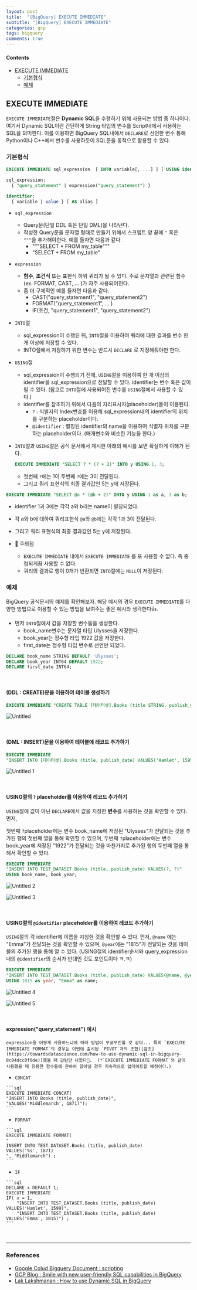 ```yaml
---
layout: post
title:  "[BigQuery] EXECUTE IMMEDIATE"
subtitle: "[BigQuery] EXECUTE IMMEDIATE"
categories: gcp
tags: bigquery
comments: true
---
```


####  Contents
- [EXECUTE IMMEDIATE](#execute-immediate)
	- [기본형식](#기본형식)
	- [예제](#예제)


## EXECUTE IMMEDIATE

`EXECUTE IMMEDIATE`절은 **Dynamic SQL**을 수행하기 위해 사용되는 방법 중 하나이다. 여기서 Dynamic SQL이란 간단하게 String 타입의 변수를 Script내에서 사용하는 SQL을 의미한다. 이를 이용하면 BigQuery SQL내에서 `DECLARE`로 선언한 변수 통해 Python이나 C++에서 변수를 사용하듯이 SQL문을 동적으로 활용할 수 있다. 

### 기본형식

```sql
EXECUTE IMMEDIATE sql_expression  [ INTO variable[, ...] ] [ USING identifier[, ...] ];

sql_expression:
  { "query_statement" | expression("query_statement") }

identifier:
  { variable | value } [ AS alias ]
```

- `sql_expression`
    - Query문(단일 DDL 혹은 단일 DML)을 나타낸다.
    - 작성한 Query문을 문자열 형태로 만들기 위해서  스크립트 양 끝에 `"` 혹은 `"""`을 추가해야한다. 예를 들자면 다음과 같다.
        - """SELECT * FROM my_table"""
        - "SELECT * FROM my_table"
- `expression`
    - **함수**, **조건식** 또는 표현식 하위 쿼리가 될 수 있다. 주로 문자열과 관련된 함수(ex. FORMAT, CAST, ... )가 자주 사용되어진다.
    - 좀 더 구체적인 예를 들자면 다음과 같다.
        - CAST("query_statement1", "query_statement2")
        - FORMAT("query_statement1", ... )
        - IF(조건, "query_statement1", "query_statement2")

- `INTO`절
    - sql_expression이 수행된 뒤, `INTO`절을 이용하여 쿼리에 대한 결과를 변수 한 개 이상에 저장할 수 있다.
    - INTO절에서 저장하기 위한 변수는 반드시 `DECLARE` 로 지정해줘야만 한다.

- `USING`절
    - sql_expression이 수행되기 전에, `USING`절을 이용하여 한 개 이상의 identifier을 sql_expression으로 전달할 수 있다. identifier는 변수 혹은 값이 될 수 있다. (참고로 `INTO`절에 사용되어진 변수를 `USING`절에서 사용할 수 있다.)
    - identifier를 참조하기 위해서 다음의 자리표시자(placeholder)들이 이용된다.
        - `?` : 식별자의 Index번호를 이용해 sql_expression내의 identifier의 위치를 구분하는 placeholder이다.
        - `@identifier`  :  별칭된 identifier의 name을 이용하여 식별자 위치를 구분하는 placeholder이다. (매개변수와 비슷한 기능을 한다.)

- `INTO`절과 `USING`절은  공식 문서에서 제시한 아래의 예시를 보면 확실하게 이해가 된다.

    ```sql
    EXECUTE IMMEDIATE "SELECT ? * (? + 2)" INTO y USING 1, 3;
    ```

    - 첫번째 `?`에는 1이 두번째 `?`에는 3이 전달된다.
    - 그리고 쿼리 표현식의 최종 결과값인 5는 y에 저장된다.

```sql
EXECUTE IMMEDIATE "SELECT @a * (@b + 2)" INTO y USING 1 as a, 3 as b;
```

- identifier 1과 3에는 각각 a와 b라는 name이 별칭되었다.
- 각 a와 b에 대하여 쿼리표현식 `@a`와 `@b`에는 각각 1과 3이 전달된다.
- 그리고 쿼리 표현식의 최종 결과값인 5는 y에 저장된다.

- 🔔 주의점
    - `EXECUTE IMMEDIATE` 내에서  `EXECUTE IMMEDIATE` 를 또 사용할 수 없다. 즉 중첩되게끔 사용할 수 없다.
    - 쿼리의 결과로 행이 0개가 반환되면 `INTO`절에는 `NULL`이 저장된다.

### 예제

BigQuery 공식문서의 예제를 확인해보자. 해당 예시의 경우 `EXECUTE IMMEDIATE`를 다양한 방법으로 이용할 수 있는 방법을 보여주는 좋은 예시라 생각한다👍.

- 먼저 `INTO`절에서 값을 저장할 변수들을 생성한다.
    - book_name변수는 문자열 타입 Ulysses을 저장한다.
    - book_year는 정수형 타입 1922 값을 저장한다.
    - first_date는 정수형 타입 변수로 선언만 되었다.

```sql
DECLARE book_name STRING DEFAULT 'Ulysses';
DECLARE book_year INT64 DEFAULT 1922;
DECLARE first_date INT64;
```

<br>

####  (DDL : CREATE)문을 이용하여 테이블 생성하기

```sql
EXECUTE IMMEDIATE "CREATE TABLE [데이터셋].Books (title STRING, publish_date INT64)";
```

![Untitled](https://user-images.githubusercontent.com/53929665/122757484-a6e62d80-d2d2-11eb-8d55-c4c0770857f9.png)

<br>

####  (DML : INSERT)문을 이용하여 테이블에 레코드 추가하기

```sql
EXECUTE IMMEDIATE 
"INSERT INTO [데이터셋].Books (title, publish_date) VALUES('Hamlet', 1599)";
```

![Untitled 1](https://user-images.githubusercontent.com/53929665/122757470-a483d380-d2d2-11eb-8a88-d370cc7fab85.png)

<br>

####  USING절의 `?` placeholder를 이용하여 레코드 추가하기

`USING`절에 값이 아닌 `DECLARE`에서 값을 지정한 **변수**를 사용하는 것을 확인할 수 있다. 먼저, 

첫번째 `?`placeholder에는 변수 book_name에 저장된 "Ulysses"가 전달되는 것을 추가된 행의 첫번쨰 열을 통해 확인할 수 있으며,  두번쨰 `?`placeholder에는 변수 book_year에 저장된 "1922"가 전달되는 것을 마찬가지로 추가된 행의 두번째 열을 통해서 확인할 수 있다. 

```sql
EXECUTE IMMEDIATE
"INSERT INTO TEST_DATASET.Books (title, publish_date) VALUES(?, ?)"
USING book_name, book_year;
```

![Untitled 2](https://user-images.githubusercontent.com/53929665/122757476-a5b50080-d2d2-11eb-964e-4d0eb836eb72.png)

![Untitled 3](https://user-images.githubusercontent.com/53929665/122757478-a5b50080-d2d2-11eb-9806-c3f61e13c9f1.png)

<br>

####  USING절의 `@identifier` placeholder를 이용하여 레코드 추가하기

`USING`절의 각 identifier에 이름을 지칭한 것을 확인할 수 있다. 먼저, `@name` 에는 "Emma"가 전달되는 것을 확인할 수 있으며, `@year`에는 "1815"가 전달되는 것을 테이블의 추가된 행을 통해 알 수 있다. (USING절의 identifier순서와 query_expression내의 `@identifier`의 순서가 반대인 것도 포인트이다 ㅋ.ㅋ)

```sql
EXECUTE IMMEDIATE
"INSERT INTO TEST_DATASET.Books (title, publish_date) VALUES(@name, @year)"
USING 1815 as year, "Emma" as name;
```

![Untitled 4](https://user-images.githubusercontent.com/53929665/122757480-a64d9700-d2d2-11eb-81b6-247c8135b9bd.png)


![Untitled 5](https://user-images.githubusercontent.com/53929665/122757482-a64d9700-d2d2-11eb-8074-d1e8822b3939.png)

<br>

####  expression("query_statement") 예시

    expression을 어떻게 사용하느냐에 따라 방법이 무궁무진할 것 같다... 특히 `EXECUTE IMMEDIATE FORMAT`의 경우는 이번에 출시된 `PIVOT`과의 조합([참조](https://towardsdatascience.com/how-to-use-dynamic-sql-in-bigquery-8c04dcc0f0de))했을 때 감탄만 나왔다🙊.  (*`EXECUTE IMMEDIATE FORMAT`와 같이 사용했을 때 유용한 함수들에 관하여 알아낼 경우 지속적으로 업데이트할 예정이다.)

   - `CONCAT`

    ```sql
    EXECUTE IMMEDIATE CONCAT(
    "INSERT INTO Books (title, publish_date)", 
    "VALUES('Middlemarch', 1871)");
    ```

   - `FORMAT`

    ```sql
    EXECUTE IMMEDIATE FORMAT(
    "
    INSERT INTO TEST_DATASET.Books (title, publish_date) 
    VALUES('%s', 1871)
    ", "Middlemarch") ;
    ```

   - `IF`

    ```sql
    DECLARE x DEFAULT 1;
    EXECUTE IMMEDIATE 
    IF( x = 1, 
        "INSERT INTO TEST_DATASET.Books (title, publish_date) VALUES('Hamlet', 1599)", 
        "INSERT INTO TEST_DATASET.Books (title, publish_date) VALUES('Emma', 1815)") ;
    ```

<br>

---

### References

- [Google Colud Bigquery Document : scripting](https://cloud.google.com/bigquery/docs/reference/standard-sql/scripting#execute_immediate)
- [GCP Blog : Smile with new user-friendly SQL capabilities in BigQuery](https://cloud.google.com/blog/topics/developers-practitioners/smile-new-user-friendly-sql-capabilities-bigquery)
- [Lak Lakshmanan : How to use Dynamic SQL in BigQuery](https://towardsdatascience.com/how-to-use-dynamic-sql-in-bigquery-8c04dcc0f0de)

